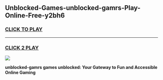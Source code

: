 
## Unblocked-Games-unblocked-gamrs-Play-Online-Free-y2bh6
<h3>
<a href="https://premium76.site?title=unblocked-gamrs&ref=26A">CLICK TO PLAY</a></h3>
<hr>

<h3>
<a href="https://premium76.site?title=unblocked-gamrs&ref=26A">CLICK 2 PLAY</a>
  
</h3>

<a href="https://premium76.site?title=unblocked-gamrs&ref=26A"><img src="https://clearcache.store/games.png"></a>


**unblocked-gamrs games unblocked: Your Gateway to Fun and Accessible Online Gaming**
